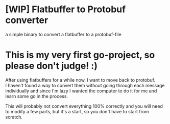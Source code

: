 # [WIP] Flatbuffer to Protobuf converter
a simple binary to convert a flatbuffer to a protobuf-file

# This is my very first go-project, so please don't judge! :)
After using flatbuffers for a while now, I want to move back to protobuf.  
I haven't found a way to convert them without going through each message individually and since I'm lazy I wanted the computer to do it for me and learn some go in the process.

This will probably not convert everything 100% correctly and you will need to modify a few parts, but it's a start, so you don't have to start from scratch.